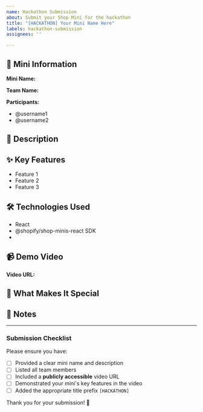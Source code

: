 ```yaml
---
name: Hackathon Submission
about: Submit your Shop Mini for the hackathon
title: "[HACKATHON] Your Mini Name Here"
labels: hackathon-submission
assignees: ''

---
```


## 📱 Mini Information

**Mini Name:** <!-- Enter your Shop Mini name -->

**Team Name:** <!-- Enter your team name (if applicable) -->

**Participants:** <!-- List all team members with their GitHub handles -->
- @username1
- @username2

## 🎯 Description

<!-- Provide a clear and concise description of your Shop Mini. What does it do? What problem does it solve? -->

## ✨ Key Features

<!-- List the main features of your Shop Mini -->
- Feature 1
- Feature 2
- Feature 3

## 🛠️ Technologies Used

<!-- List the main technologies, libraries, or APIs you used -->
- React
- @shopify/shop-minis-react SDK
- <!-- Add more -->

## 📹 Demo Video

**Video URL:** <!-- IMPORTANT: Your video URL must be publicly accessible (e.g., YouTube, Vimeo, Google Drive with public sharing, Loom, etc.) -->

<!-- 
⚠️ REMINDER: Please ensure your video is:
- Publicly accessible (no login required)
- Shows your Shop Mini in action
- Demonstrates key features
- Is under 5 minutes in length (recommended)
-->

## 🚀 What Makes It Special

<!-- Tell us what makes your Shop Mini unique or innovative -->


## 📝 Notes

<!-- Any additional information you'd like to share about your submission -->

---

### Submission Checklist

Please ensure you have:
- [ ] Provided a clear mini name and description
- [ ] Listed all team members
- [ ] Included a **publicly accessible** video URL
- [ ] Demonstrated your mini's key features in the video
- [ ] Added the appropriate title prefix `[HACKATHON]`

Thank you for your submission! 🎉 